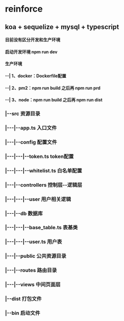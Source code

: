 # reinforce
## koa + sequelize + mysql + typescript
#### 目前没有区分开发和生产环境
#### 
#### 启动开发环境 npm run dev
#### 
#### 生产环境
#### --| 1、docker：Dockerfile配置
#### --| 2、pm2：npm run build 之后再 npm run prd
#### --| 3、node：npm run build 之后再 npm run dist
#### 
### |--src                              资源目录
### |---|--app.ts                       入口文件
### |---|--config                       配置文件
### |---|---|--token.ts                 token配置
### |---|---|--whitelist.ts             白名单配置
### |---|--controllers                  控制层--逻辑层
### |---|---|--user                     用户相关逻辑
### |---|--db                           数据库
### |---|---|--base_table.ts            表基类
### |---|---|--user.ts                  用户表
### |---|--public                       公共资源目录
### |---|--routes                       路由目录
### |---|--views                        中间页面层
### |--dist                             打包文件
### |--bin                              启动文件
